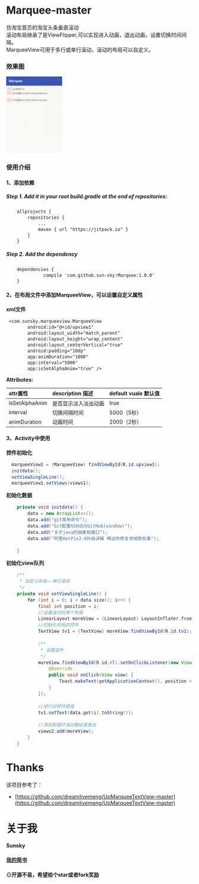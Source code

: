 # Marquee-master
仿淘宝首页的淘宝头条垂直滚动<br>
滚动布局继承了是ViewFlipper,可以实现进入动画，退出动画，设置切换时间间隔。<br>
MarqueeView可用于多行或单行滚动，滚动的布局可以自定义。<br>

### 效果图  
<img src="/screenshots/marqueeview.gif" style="width: 30%;">


### 使用介绍

#### 1、添加依赖<br>
##### Step 1. Add it in your root build.gradle at the end of repositories:

```
    allprojects {
		repositories {
			...
			maven { url "https://jitpack.io" }
		}
	}
```

##### Step 2. Add the dependency

```
    dependencies {
	          compile 'com.github.sun-sky:Marquee:1.0.0'
	}
```
#### 2、在布局文件中添加MarqueeView，可以设置自定义属性<br>

**xml文件**

```
 <com.sunsky.marqueeview.MarqueeView
        android:id="@+id/upview1"
        android:layout_width="match_parent"
        android:layout_height="wrap_content"
        android:layout_centerVertical="true"
        android:padding="10dp"
        app:animDuration="1000"
        app:interval="5000"
        app:isSetAlphaAnim="true" />
```

**Attributes:**

|attr属性|description 描述|default vuale 默认值|
|:---|:---|:---|
|isSetAlphaAnim|是否显示淡入淡出动画|true|
|interval|切换间隔时间|5000（5秒）|
|animDuration|动画时间|2000（2秒）|

#### 3、Activity中使用<br>

**控件初始化**

```java
  marqueeView1 = (MarqueeView) findViewById(R.id.upview1);
  initdata();
  setViewSingleLine();
  marqueeView1.setViews(views1);

```

**初始化数据**

```java
    private void initdata() {
        data = new ArrayList<>();
        data.add("git常用命令");
        data.add("Git配置SSH访问GitHub(window)");
        data.add("关于java的抽象和接口");
        data.add("阿里HotFix2.0升级详解 畅谈热修复领域那些事");

    }
```


**初始化view队列**

```java
    /**
     * 自定义布局——单行滚动
     */
    private void setViewSingleLine() {
        for (int i = 0; i < data.size(); i++) {
            final int position = i;
            //设置滚动的单个布局
            LinearLayout moreView = (LinearLayout) LayoutInflater.from(this).inflate(R.layout.item_view_single, null);
            //初始化布局的控件
            TextView tv1 = (TextView) moreView.findViewById(R.id.tv1);

            /**
             * 设置监听
             */
            moreView.findViewById(R.id.rl).setOnClickListener(new View.OnClickListener() {
                @Override
                public void onClick(View view) {
                    Toast.makeText(getApplicationContext(), position + "你点击了" + data.get(position).toString(), Toast.LENGTH_SHORT).show();
                }
            });

            //进行对控件赋值
            tv1.setText(data.get(i).toString());

            //添加到循环滚动数组里面去
            views2.add(moreView);
        }
    }

```



# Thanks
该项目参考了：

* [https://github.com/dreamlivemeng/UpMarqueeTextView-master](https://github.com/dreamlivemeng/UpMarqueeTextView-master)

# 关于我
#### Sunsky
#### [我的简书](http://www.jianshu.com/u/562d62d52334)
#### ⊙开源不易，希望给个star或者fork奖励